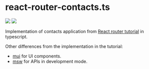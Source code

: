 # react-router-contacts.ts

![](https://github.com/gowda/react-router-contacts.ts/workflows/lint/badge.svg)
![](https://github.com/gowda/react-router-contacts.ts/workflows/deploy-to-pages/badge.svg)

Implementation of contacts application from [React router tutorial](https://reactrouter.com/en/main/start/tutorial) in typescript.

Other differences from the implementation in the tutorial:

- [mui](https://mui.com/material-ui/) for UI components.
- [msw](https://mswjs.io/) for APIs in development mode.
